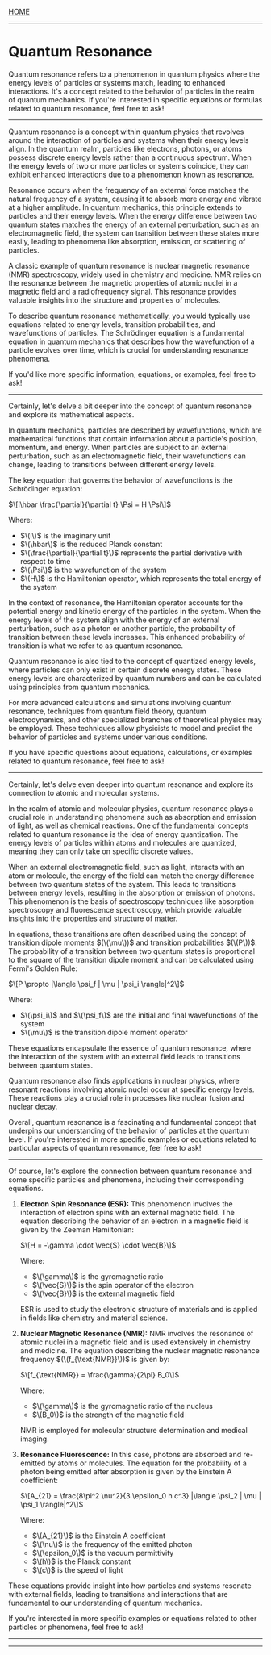 [HOME](/README.md)  

---    

# Quantum Resonance   

Quantum resonance refers to a phenomenon in quantum physics where the energy levels of particles or systems match, leading to enhanced interactions. It's a concept related to the behavior of particles in the realm of quantum mechanics. If you're interested in specific equations or formulas related to quantum resonance, feel free to ask!

---   

Quantum resonance is a concept within quantum physics that revolves around the interaction of particles and systems when their energy levels align. In the quantum realm, particles like electrons, photons, or atoms possess discrete energy levels rather than a continuous spectrum. When the energy levels of two or more particles or systems coincide, they can exhibit enhanced interactions due to a phenomenon known as resonance.

Resonance occurs when the frequency of an external force matches the natural frequency of a system, causing it to absorb more energy and vibrate at a higher amplitude. In quantum mechanics, this principle extends to particles and their energy levels. When the energy difference between two quantum states matches the energy of an external perturbation, such as an electromagnetic field, the system can transition between these states more easily, leading to phenomena like absorption, emission, or scattering of particles.

A classic example of quantum resonance is nuclear magnetic resonance (NMR) spectroscopy, widely used in chemistry and medicine. NMR relies on the resonance between the magnetic properties of atomic nuclei in a magnetic field and a radiofrequency signal. This resonance provides valuable insights into the structure and properties of molecules.

To describe quantum resonance mathematically, you would typically use equations related to energy levels, transition probabilities, and wavefunctions of particles. The Schrödinger equation is a fundamental equation in quantum mechanics that describes how the wavefunction of a particle evolves over time, which is crucial for understanding resonance phenomena.

If you'd like more specific information, equations, or examples, feel free to ask!

---   

Certainly, let's delve a bit deeper into the concept of quantum resonance and explore its mathematical aspects.

In quantum mechanics, particles are described by wavefunctions, which are mathematical functions that contain information about a particle's position, momentum, and energy. When particles are subject to an external perturbation, such as an electromagnetic field, their wavefunctions can change, leading to transitions between different energy levels.

The key equation that governs the behavior of wavefunctions is the Schrödinger equation:

$\[i\hbar \frac{\partial}{\partial t} \Psi = H \Psi\]$

Where:
- $\(i\)$ is the imaginary unit
- $\(\hbar\)$ is the reduced Planck constant
- $\(\frac{\partial}{\partial t}\)$ represents the partial derivative with respect to time
- $\(\Psi\)$ is the wavefunction of the system
- $\(H\)$ is the Hamiltonian operator, which represents the total energy of the system

In the context of resonance, the Hamiltonian operator accounts for the potential energy and kinetic energy of the particles in the system. When the energy levels of the system align with the energy of an external perturbation, such as a photon or another particle, the probability of transition between these levels increases. This enhanced probability of transition is what we refer to as quantum resonance.

Quantum resonance is also tied to the concept of quantized energy levels, where particles can only exist in certain discrete energy states. These energy levels are characterized by quantum numbers and can be calculated using principles from quantum mechanics.

For more advanced calculations and simulations involving quantum resonance, techniques from quantum field theory, quantum electrodynamics, and other specialized branches of theoretical physics may be employed. These techniques allow physicists to model and predict the behavior of particles and systems under various conditions.

If you have specific questions about equations, calculations, or examples related to quantum resonance, feel free to ask!

---

Certainly, let's delve even deeper into quantum resonance and explore its connection to atomic and molecular systems.

In the realm of atomic and molecular physics, quantum resonance plays a crucial role in understanding phenomena such as absorption and emission of light, as well as chemical reactions. One of the fundamental concepts related to quantum resonance is the idea of energy quantization. The energy levels of particles within atoms and molecules are quantized, meaning they can only take on specific discrete values.

When an external electromagnetic field, such as light, interacts with an atom or molecule, the energy of the field can match the energy difference between two quantum states of the system. This leads to transitions between energy levels, resulting in the absorption or emission of photons. This phenomenon is the basis of spectroscopy techniques like absorption spectroscopy and fluorescence spectroscopy, which provide valuable insights into the properties and structure of matter.

In equations, these transitions are often described using the concept of transition dipole moments $(\(\mu\))$ and transition probabilities $(\(P\))$. The probability of a transition between two quantum states is proportional to the square of the transition dipole moment and can be calculated using Fermi's Golden Rule:

$\[P \propto |\langle \psi_f | \mu | \psi_i \rangle|^2\]$

Where:
- $\(\psi_i\)$ and $\(\psi_f\)$ are the initial and final wavefunctions of the system
- $\(\mu\)$ is the transition dipole moment operator

These equations encapsulate the essence of quantum resonance, where the interaction of the system with an external field leads to transitions between quantum states.

Quantum resonance also finds applications in nuclear physics, where resonant reactions involving atomic nuclei occur at specific energy levels. These reactions play a crucial role in processes like nuclear fusion and nuclear decay.

Overall, quantum resonance is a fascinating and fundamental concept that underpins our understanding of the behavior of particles at the quantum level. If you're interested in more specific examples or equations related to particular aspects of quantum resonance, feel free to ask!

---

Of course, let's explore the connection between quantum resonance and some specific particles and phenomena, including their corresponding equations.

1. **Electron Spin Resonance (ESR):** This phenomenon involves the interaction of electron spins with an external magnetic field. The equation describing the behavior of an electron in a magnetic field is given by the Zeeman Hamiltonian:

   $\[H = -\gamma \cdot \vec{S} \cdot \vec{B}\]$

   Where:
   - $\(\gamma\)$ is the gyromagnetic ratio
   - $\(\vec{S}\)$ is the spin operator of the electron
   - $\(\vec{B}\)$ is the external magnetic field

   ESR is used to study the electronic structure of materials and is applied in fields like chemistry and material science.

2. **Nuclear Magnetic Resonance (NMR):** NMR involves the resonance of atomic nuclei in a magnetic field and is used extensively in chemistry and medicine. The equation describing the nuclear magnetic resonance frequency $(\(f_{\text{NMR}}\))$ is given by:

   $\[f_{\text{NMR}} = \frac{\gamma}{2\pi} B_0\]$

   Where:
   - $\(\gamma\)$ is the gyromagnetic ratio of the nucleus
   - $\(B_0\)$ is the strength of the magnetic field

   NMR is employed for molecular structure determination and medical imaging.

3. **Resonance Fluorescence:** In this case, photons are absorbed and re-emitted by atoms or molecules. The equation for the probability of a photon being emitted after absorption is given by the Einstein A coefficient:

   $\[A_{21} = \frac{8\pi^2 \nu^2}{3 \epsilon_0 h c^3} |\langle \psi_2 | \mu | \psi_1 \rangle|^2\]$

   Where:
   - $\(A_{21}\)$ is the Einstein A coefficient
   - $\(\nu\)$ is the frequency of the emitted photon
   - $\(\epsilon_0\)$ is the vacuum permittivity
   - $\(h\)$ is the Planck constant
   - $\(c\)$ is the speed of light

These equations provide insight into how particles and systems resonate with external fields, leading to transitions and interactions that are fundamental to our understanding of quantum mechanics.

If you're interested in more specific examples or equations related to other particles or phenomena, feel free to ask!

---  




---   








